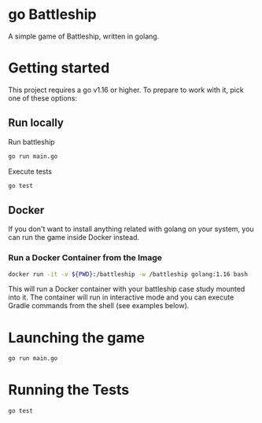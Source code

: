 # go Battleship 

A simple game of Battleship, written in golang.

# Getting started

This project requires a go v1.16 or higher. To prepare to work with it, pick one of these options:

## Run locally

Run battleship 

```bash
go run main.go
```

Execute tests 

```bash
go test
```

## Docker

If you don't want to install anything related with golang on your system, you can
run the game inside Docker instead.

### Run a Docker Container from the Image

```bash
docker run -it -v ${PWD}:/battleship -w /battleship golang:1.16 bash
```

This will run a Docker container with your battleship case study mounted into it. The container will run in interactive mode and you can execute Gradle commands from the shell (see examples below).

# Launching the game

```bash
go run main.go
```

# Running the Tests

```bash
go test
```
